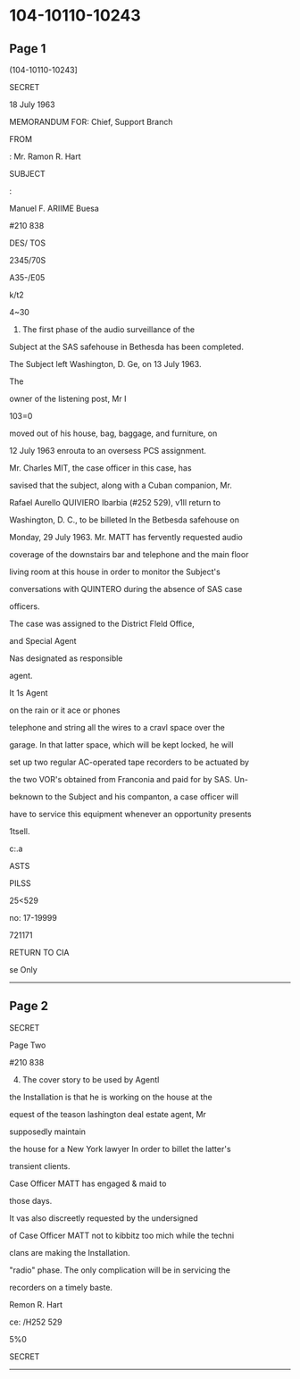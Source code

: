 # 104-10110-10243

## Page 1

(104-10110-10243]

SECRET

18 July 1963

MEMORANDUM FOR: Chief, Support Branch

FROM

: Mr. Ramon R. Hart

SUBJECT

:

Manuel F. ARIIME Buesa

#210 838

DES/ TOS

2345/70S

A35-/E05

k/t2

4~30

1. The first phase of the audio surveillance of the

Subject at the SAS safehouse in Bethesda has been completed.

The Subject left Washington, D. Ge, on 13 July 1963.

The

owner of the listening post, Mr I

103=0

moved out of his house, bag, baggage, and furniture, on

12 July 1963 enrouta to an oversess PCS assignment.

Mr. Charles MIT, the case officer in this case, has

savised that the subject, along with a Cuban companion, Mr.

Rafael Aurello QUIVIERO Ibarbia (#252 529), v1ll return to

Washington, D. C., to be billeted In the Betbesda safehouse on

Monday, 29 July 1963. Mr. MATT has fervently requested audio

coverage of the downstairs bar and telephone and the main floor

living room at this house in order to monitor the Subject's

conversations with QUINTERO during the absence of SAS case

officers.

The case was assigned to the District Fleld Office,

and Special Agent

Nas designated as responsible

agent.

It 1s Agent

on the rain or it ace or phones

telephone and string all the wires to a cravl space over the

garage. In that latter space, which will be kept locked, he will

set up two regular AC-operated tape recorders to be actuated by

the two VOR's obtained from Franconia and paid for by SAS. Un-

beknown to the Subject and his companton, a case officer will

have to service this equipment whenever an opportunity presents

1tsell.

c:.a

ASTS

PILSS

25<529

no: 17-19999

721171

RETURN TO CIA

se Only

---

## Page 2

SECRET

Page Two

#210 838

4. The cover story to be used by Agentl

the Installation is that he is working on the house at the

equest of the teason lashington deal estate agent, Mr

supposedly maintain

the house for a New York lawyer In order to billet the latter's

transient clients.

Case Officer MATT has engaged & maid to

those days.

It vas also discreetly requested by the undersigned

of Case Officer MATT not to kibbitz too mich while the techni

clans are making the Installation.

"radio" phase. The only complication will be in servicing the

recorders on a timely baste.

Remon R. Hart

ce: /H252 529

5%0

SECRET

---

